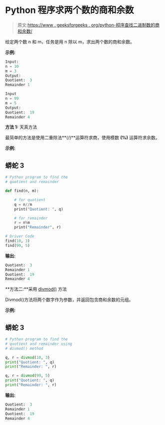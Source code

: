 # Python 程序求两个数的商和余数

> 原文:[https://www . geeksforgeeks . org/python-程序查找二进制数的商和余数/](https://www.geeksforgeeks.org/python-program-to-find-the-quotient-and-remainder-of-two-numbers/)

给定两个数 n 和 m，任务是用 n 除以 m，求出两个数的商和余数。

**示例:**

```py
Input:
n = 10
m = 3
Output:
Quotient:  3
Remainder 1

Input
n = 99
m = 5
Output:
Quotient:  19
Remainder 4

```

**方法 1:** 天真方法

最简单的方法是使用二重除法**(/)**运算符求商，使用模数 **(%)** 运算符求余数。

**示例:**

## 蟒蛇 3

```py
# Python program to find the
# quotient and remainder

def find(n, m):

    # for quotient
    q = n//m
    print("Quotient: ", q)

    # for remainder
    r = n%m
    print("Remainder", r)

# Driver Code
find(10, 3)
find(99, 5)
```

**输出:**

```py
Quotient:  3
Remainder 1
Quotient:  19
Remainder 4

```

**方法二:**采用 [divmod()](https://www.geeksforgeeks.org/divmod-python-application/) 方法

Divmod()方法将两个数字作为参数，并返回包含商和余数的元组。

**示例:**

## 蟒蛇 3

```py
# Python program to find the
# quotient and remainder using
# divmod() method

q, r = divmod(10, 3)
print("Quotient: ", q)
print("Remainder: ", r)

q, r = divmod(99, 5)
print("Quotient: ", q)
print("Remainder: ", r)
```

**输出:**

```py
Quotient:  3
Remainder 1
Quotient:  19
Remainder 4

```